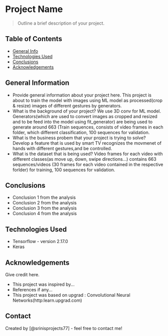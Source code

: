# Project Name
> Outline a brief description of your project.


## Table of Contents
* [General Info](#general-information)
* [Technologies Used](#technologies-used)
* [Conclusions](#conclusions)
* [Acknowledgements](#acknowledgements)

<!-- You can include any other section that is pertinent to your problem -->

## General Information
- Provide general information about your project here.
  This project is about to train the model with images using ML model as processed(crop & resize) images of different gestures by generators.
- What is the background of your project?
  We use 3D conv for ML model. Generators(which are used to convert images as cropped and resized and to be feed into the model using fit_generator) are being used to generate around 663 (Train sequences, consists of video frames in each folder, which different classification, 100 sequences for validation.
- What is the business probem that your project is trying to solve?
  Develop a feature that is used by smart TV recognizes the movmenet of hands with different gestures,and be controlled. 
- What is the dataset that is being used?
  Video frames for each video with different classes(as move up, down, swipe directions...) contains 663 sequences/videos (30 frames for each video contained in the respective forlder) for training, 100 sequences for validation.
<!-- You don't have to answer all the questions - just the ones relevant to your project. -->

## Conclusions
- Conclusion 1 from the analysis
- Conclusion 2 from the analysis
- Conclusion 3 from the analysis
- Conclusion 4 from the analysis

<!-- You don't have to answer all the questions - just the ones relevant to your project. -->

## Technologies Used
- Tensorflow - version 2.17.0
- Keras
<!-- As the libraries versions keep on changing, it is recommended to mention the version of library used in this project -->
## Acknowledgements
Give credit here.
- This project was inspired by...
- References if any...
- This project was based on upgrad : Convolutional Neural Networks(http:learn.upgrad.com)

## Contact
Created by [@srinisprojects77] - feel free to contact me!

<!-- Optional -->
<!-- ## License -->
<!-- This project is open source and available under the [... License](). -->

<!-- You don't have to include all sections - just the one's relevant to your project -->
